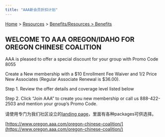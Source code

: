 ```yaml
---
title: "AAA新会员折扣计划"
---
```


[Home](https://pdxchinese.org/) > [Resources](https://pdxchinese.org/resources/) > [Benefits/Resources > Benefits](https://pdxchinese.org/resources/benefits/resources/)

## WELCOME TO AAA OREGON/IDAHO FOR OREGON CHINESE COALITION

AAA is pleased to offer a special discount for your group with Promo Code 8055

Create a New membership with a $10 Enrollment Fee Waiver and 1/2 Price New Associates (Regular Associate Renewal is $36.00).

Step 1. Review the offer details and coverage level listed below

Step 2. Click “Join AAA” to create you new membership or call us 888-422-2503 and mention your group’s Promo Code.

请使用专门为我们社区设立的[landing page](https://www.oregon.aaa.com/oregon-chinese-coalition/)，里面有各种packages可供选择。

[https://www.oregon.aaa.com/oregon-chinese-coalition/](https://www.oregon.aaa.com/oregon-chinese-coalition/)
